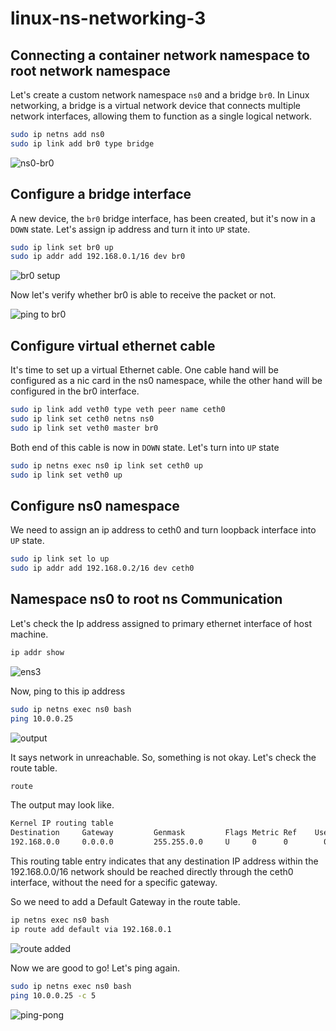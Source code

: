 # linux-ns-networking-3

## Connecting a container network namespace to root network namespace

Let's create a custom network namespace `ns0` and a bridge `br0`.
In Linux networking, a bridge is a virtual network device that connects multiple network interfaces, allowing them to function as a single logical network.

```bash
sudo ip netns add ns0
sudo ip link add br0 type bridge
```

![ns0-br0](https://lab-bucket.s3.brilliant.com.bd/labthumbnail/3ef5b56c-5e5f-4a06-83dd-94d0d1ad6b4b.png)

## Configure a bridge interface

A new device, the `br0` bridge interface, has been created, but it's now in a `DOWN` state. Let's assign ip address and turn it into `UP` state.

```bash
sudo ip link set br0 up
sudo ip addr add 192.168.0.1/16 dev br0
```

![br0 setup](https://lab-bucket.s3.brilliant.com.bd/labthumbnail/5c391867-6f00-4845-82fd-900ab0d18dea.png)

Now let's verify whether br0 is able to receive the packet or not.

![ping to br0](https://lab-bucket.s3.brilliant.com.bd/labthumbnail/9c7d50b8-e48e-4dd5-9a9f-1bef9c53d289.png)

## Configure virtual ethernet cable

It's time to set up a virtual Ethernet cable. One cable hand will be configured as a nic card in the ns0 namespace, while the other hand will be configured in the br0 interface.

```bash
sudo ip link add veth0 type veth peer name ceth0
sudo ip link set ceth0 netns ns0
sudo ip link set veth0 master br0
```

Both end of this cable is now in `DOWN` state. Let's turn into `UP` state

```bash
sudo ip netns exec ns0 ip link set ceth0 up
sudo ip link set veth0 up
```

## Configure ns0 namespace

We need to assign an ip address to ceth0 and turn loopback interface into `UP` state.

```bash
sudo ip link set lo up
sudo ip addr add 192.168.0.2/16 dev ceth0
```
## Namespace ns0 to root ns Communication

Let's check the Ip address assigned to primary ethernet interface of host machine.

```bash
ip addr show 
```

![ens3](https://lab-bucket.s3.brilliant.com.bd/labthumbnail/d4a85484-1c75-4103-8d81-152a23884568.png)

Now, ping to this ip address

```bash
sudo ip netns exec ns0 bash
ping 10.0.0.25
```

![output](https://lab-bucket.s3.brilliant.com.bd/labthumbnail/88232a86-b214-4028-a151-468858ae09db.png)

It says network in unreachable. So, something is not okay. Let's check the route table.
```bash
route
```

The output may look like.

```bash
Kernel IP routing table
Destination     Gateway         Genmask         Flags Metric Ref    Use Iface
192.168.0.0     0.0.0.0         255.255.0.0     U     0      0        0 ceth0
```

This routing table entry indicates that any destination IP address within the 192.168.0.0/16 network should be reached directly through the ceth0 interface, without the need for a specific gateway.

So we need to add a Default Gateway in the route table.

```bash
ip netns exec ns0 bash
ip route add default via 192.168.0.1
```

![route added](https://lab-bucket.s3.brilliant.com.bd/labthumbnail/cf1b99fe-a9eb-40b5-a2ff-16b62920c822.png)

Now we are good to go! Let's ping again.

```bash
sudo ip netns exec ns0 bash
ping 10.0.0.25 -c 5
```

![ping-pong](https://lab-bucket.s3.brilliant.com.bd/labthumbnail/00a7eba6-650d-47d2-9bc8-2adc2dd25a09.png)